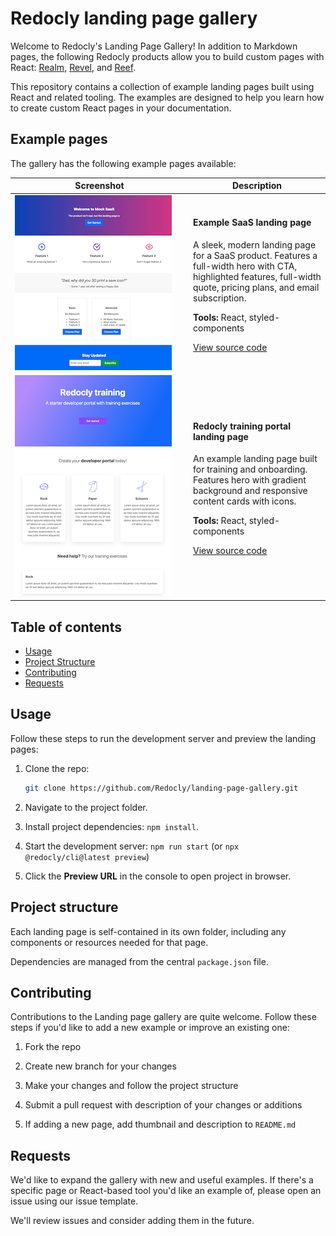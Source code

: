 # Redocly landing page gallery

Welcome to Redocly's Landing Page Gallery!
In addition to Markdown pages, the following Redocly products allow you to build custom pages with React: [Realm](https://redocly.com/realm), [Revel](https://redocly.com/revel), and [Reef](https://redocly.com/reef).

This repository contains a collection of example landing pages built using React and related tooling.
The examples are designed to help you learn how to create custom React pages in your documentation.

## Example pages

The gallery has the following example pages available:

<table>
  <thead>
    <tr>
      <th>Screenshot</th>
      <th>Description</th>
    </tr>
  </thead>
  <tbody>
    <tr>
      <td>
        <img 
          src="images/example-saas-thumbnail.png"
          alt="Example SaaS landing page thumbnail"
          style="max-width: 360px; margin-right: 20px"
        />
      </td>
      <td>
        <h4>Example SaaS landing page</h4>
        <p>
          A sleek, modern landing page for a SaaS product. Features a full-width hero with CTA, highlighted features, full-width quote, pricing plans, and email subscription.
        </p>
        <p><b>Tools:</b> React, styled-components</p>
        <p><a href="example-saas/index.page.tsx">View source code</a></p>
      </td>
    </tr>
    <tr>
      <td>
        <img 
          src="images/training-portal-thumbnail.png"
          alt="Training portal landing page thumbnail"
          style="max-width: 400px; margin-right: 20px;"
        />
      </td>
      <td>
        <h4>Redocly training portal landing page</h4>
        <p>
          An example landing page built for training and onboarding. Features hero with gradient background and responsive content cards with icons.
        </p>
        <p><b>Tools:</b> React, styled-components</p>
        <p><a href="legacy-portal/training.page.tsx">View source code</a></p>
      </td>
    </tr>
  </tbody>
</table>

## Table of contents

- [Usage](#usage)
- [Project Structure](#project-structure)
- [Contributing](#contributing)
- [Requests](#requests)

## Usage

Follow these steps to run the development server and preview the landing pages:

1. Clone the repo:

    ```bash
    git clone https://github.com/Redocly/landing-page-gallery.git
    ```

1. Navigate to the project folder.

1. Install project dependencies: `npm install`.

1. Start the development server: `npm run start` (or `npx @redocly/cli@latest preview`)

1. Click the **Preview URL** in the console to open project in browser.

## Project structure

Each landing page is self-contained in its own folder, including any components or resources needed for that page.

Dependencies are managed from the central `package.json` file.

## Contributing

Contributions to the Landing page gallery are quite welcome.
Follow these steps if you'd like to add a new example or improve an existing one:

1. Fork the repo

1. Create new branch for your changes

1. Make your changes and follow the project structure

1. Submit a pull request with description of your changes or additions

1. If adding a new page, add thumbnail and description to `README.md`

## Requests

We'd like to expand the gallery with new and useful examples.
If there's a specific page or React-based tool you'd like an example of, please open an issue using our issue template.

We'll review issues and consider adding them in the future.
